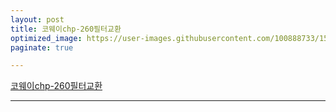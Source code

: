 ```yaml
---
layout: post
title: 코웨이chp-260필터교환
optimized_image: https://user-images.githubusercontent.com/100888733/156720178-3261153d-1823-41e9-81b5-70dc5e53afbd.jpg
paginate: true

---
```

[코웨이chp-260필터교환](https://www.youtube.com/watch?v=B92qHPJHWfA)

---

